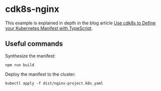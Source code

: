 # cdk8s-nginx

This example is explained in depth in the blog article [Use cdk8s to Define your Kubernetes Manifest with TypeScript](https://www.tryzero.com/blog/use-cdk8s-to-define-your-kubernetes-manifest-with-typescript).

## Useful commands

Synthesize the manifest:

```shell
npm run build
```

Deploy the manifest to the cluster:

```shell
kubectl apply -f dist/nginx-project.k8s.yaml
```
